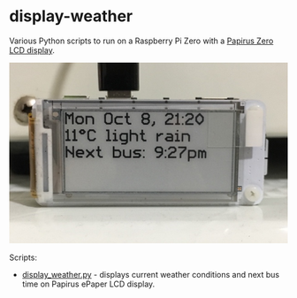# display-weather
Various Python scripts to run on a Raspberry Pi Zero with a [Papirus Zero LCD display](https://www.adafruit.com/product/3335).

<img src="images/papirus-zero-display-sm.jpg" alt="Image of Papirus Zero Display showing current weather conditions.">

Scripts:
 - [display_weather.py](display_weather.py) - displays current weather conditions and next bus time on Papirus ePaper LCD display.

